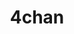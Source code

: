 ---
title: 4chan
crosslinks:
- AskReddit
- livven
- IAmA
- ShrugLifeSyndicate
- xkcd
- copypasta
- The_Donald
- CringeAnarchy
- classic4chan
- funny
- watchpeopledie
- place
- autotldr
- announcements
- gaming
- gifs
- greentext
- nottheonion
- WTF
- videos
---